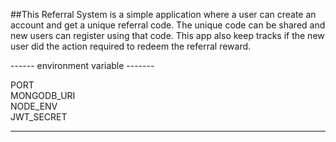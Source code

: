 ##This Referral System is a simple application where a user can create an account and get a unique referral code. The unique code can be shared and new users can register using that code.</h3>
This app also keep tracks if the new user did the action required to redeem the referral reward.


------ environment variable -------

PORT <br>
MONGODB_URI <br>
NODE_ENV <br>
JWT_SECRET <br>

------------------------------------
